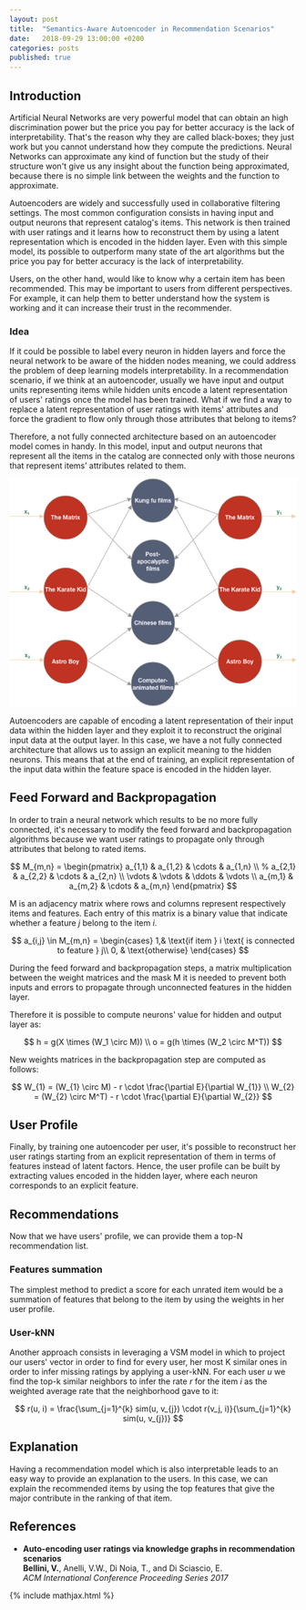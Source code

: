 ```yaml
---
layout: post
title:  "Semantics-Aware Autoencoder in Recommendation Scenarios"
date:   2018-09-29 13:00:00 +0200
categories: posts
published: true
---
```


## Introduction

Artificial Neural Networks are very powerful model that can obtain an high discrimination power but the price you pay for better accuracy is the lack of interpretability. That's the reason why they are called black-boxes; they just work but you cannot understand how they compute the predictions. Neural Networks can approximate any kind of function but the study of their structure won't give us any insight about the function being approximated, because there is no simple link between the weights and the function to approximate.

Autoencoders are widely and successfully used in collaborative filtering settings. The most common configuration consists in having input and output neurons that represent catalog's items. This network is then trained with user ratings and it learns how to reconstruct them by using a latent representation which is encoded in the hidden layer. Even with this simple model, its possible to outperform many state of the art algorithms but the price you pay for better accuracy is the lack of interpretability.

Users, on the other hand, would like to know why a certain item has been recommended. This may be important to users from different perspectives. For example, it can help them to better understand how the system is working and it can increase their trust in the recommender.

### Idea

If it could be possible to label every neuron in hidden layers and force the neural network to be aware of the hidden nodes meaning, we could address the problem of deep learning models interpretability. In a recommendation scenario, if we think at an autoencoder, usually we have input and output units representing items while hidden units encode a latent representation of users' ratings once the model has been trained. What if we find a way to replace a latent representation of user ratings with items' attributes and force the gradient to flow only through those attributes that belong to items?

Therefore, a not fully connected architecture based on an autoencoder model comes in handy. In this model, input and output neurons that represent all the items in the catalog are connected only with those neurons that represent items’ attributes related to them.

![SEMAUTO](/assets/2018-09-29/semauto.png)

Autoencoders are capable of encoding a latent representation of their input data within the hidden layer and they exploit it to reconstruct the original input data at the output layer. In this case, we have a not fully connected architecture that allows us to assign an explicit meaning to the hidden neurons. This means that at the end of training, an explicit representation of the input data within the feature space is encoded in the hidden layer.

## Feed Forward and Backpropagation

In order to train a neural network which results to be no more fully connected, it's necessary to modify the feed forward and backpropagation algorithms because we want user ratings to propagate only through attributes that belong to rated items.

$$
M_{m,n} = \begin{pmatrix}
a_{1,1} & a_{1,2} & \cdots & a_{1,n} \\
%	a_{2,1} & a_{2,2} & \cdots & a_{2,n} \\
\vdots  & \vdots  & \ddots & \vdots  \\
a_{m,1} & a_{m,2} & \cdots & a_{m,n} 
\end{pmatrix}
$$

M is an adjacency matrix where rows and columns represent respectively items and features. Each entry of this matrix is a binary value that indicate whether a feature _j_ belong to the item _i_.

$$
a_{i,j} \in M_{m,n} = 
\begin{cases}
1,& \text{if  item } i  \text{ is connected to feature } j\\
0,              & \text{otherwise}
\end{cases}
$$

During the feed forward and backpropagation steps, a matrix multiplication between the weight matrices and the mask M it is needed to prevent both inputs and errors to propagate through unconnected features in the hidden layer.

Therefore it is possible to compute neurons' value for hidden and output layer as:

$$
h =  g(X \times (W_1 \circ M))
\\
o = g(h \times (W_2 \circ M^T))
$$

New weights matrices in the backpropagation step are computed as follows:

$$
W_{1} = (W_{1} \circ M) - r \cdot \frac{\partial E}{\partial W_{1}}
\\
W_{2} = (W_{2} \circ M^T) - r \cdot \frac{\partial E}{\partial W_{2}}
$$

## User Profile

Finally, by training one autoencoder per user, it's possible to reconstruct her user ratings starting from an explicit representation of them in terms of features instead of latent factors. Hence, the user profile can be built by extracting values encoded in the hidden layer, where each neuron corresponds to an explicit feature.


## Recommendations

Now that we have users' profile, we can provide them a top-N recommendation list.

### Features summation
The simplest method to predict a score for each unrated item would be a summation of features that belong to the item by using the weights in her user profile.

### User-kNN
Another approach consists in leveraging a VSM model in which to project our users' vector in order to find for every user, her most K similar ones in order to infer missing ratings by applying a user-kNN. For each user _u_ we find the top-k similar neighbors to infer the rate _r_ for the item _i_ as the weighted average rate that the neighborhood gave to it:

$$
r(u, i) = \frac{\sum_{j=1}^{k} sim(u, v_{j}) \cdot r(v_j, i)}{\sum_{j=1}^{k} sim(u, v_{j})}
$$

## Explanation
Having a recommendation model which is also interpretable leads to an easy way to provide an explanation to the users. In this case, we can explain the recommended items by using the top features that give the major contribute in the ranking of that item.

## References
- **Auto-encoding user ratings via knowledge graphs in recommendation scenarios**
  <br>**Bellini, V.**, Anelli, V.W., Di Noia, T., and Di Sciascio, E.
  <br>_ACM International Conference Proceeding Series 2017_

{% include mathjax.html %}

